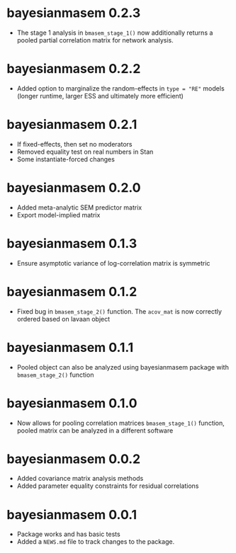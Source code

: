 # bayesianmasem 0.2.3

* The stage 1 analysis in `bmasem_stage_1()` now additionally returns a pooled partial correlation matrix for network analysis.

# bayesianmasem 0.2.2

* Added option to marginalize the random-effects in `type = "RE"` models (longer runtime, larger ESS and ultimately more efficient)

# bayesianmasem 0.2.1

* If fixed-effects, then set no moderators
* Removed equality test on real numbers in Stan
* Some instantiate-forced changes

# bayesianmasem 0.2.0

* Added meta-analytic SEM predictor matrix
* Export model-implied matrix

# bayesianmasem 0.1.3

* Ensure asymptotic variance of log-correlation matrix is symmetric

# bayesianmasem 0.1.2

* Fixed bug in `bmasem_stage_2()` function. The `acov_mat` is now correctly ordered based on lavaan object

# bayesianmasem 0.1.1

* Pooled object can also be analyzed using bayesianmasem package with `bmasem_stage_2()` function

# bayesianmasem 0.1.0

* Now allows for pooling correlation matrices `bmasem_stage_1()` function, pooled matrix can be analyzed in a different software

# bayesianmasem 0.0.2

* Added covariance matrix analysis methods
* Added parameter equality constraints for residual correlations

# bayesianmasem 0.0.1

* Package works and has basic tests
* Added a `NEWS.md` file to track changes to the package.
